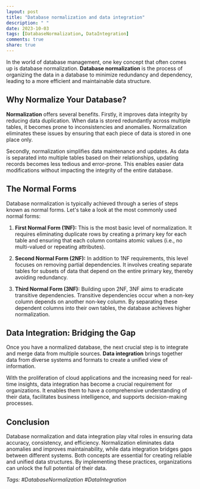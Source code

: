 ```yaml
---
layout: post
title: "Database normalization and data integration"
description: " "
date: 2023-10-03
tags: [DatabaseNormalization, DataIntegration]
comments: true
share: true
---
```


In the world of database management, one key concept that often comes up is database normalization. **Database normalization** is the process of organizing the data in a database to minimize redundancy and dependency, leading to a more efficient and maintainable data structure.

## Why Normalize Your Database?

**Normalization** offers several benefits. Firstly, it improves data integrity by reducing data duplication. When data is stored redundantly across multiple tables, it becomes prone to inconsistencies and anomalies. Normalization eliminates these issues by ensuring that each piece of data is stored in one place only.

Secondly, normalization simplifies data maintenance and updates. As data is separated into multiple tables based on their relationships, updating records becomes less tedious and error-prone. This enables easier data modifications without impacting the integrity of the entire database.

## The Normal Forms

Database normalization is typically achieved through a series of steps known as normal forms. Let's take a look at the most commonly used normal forms:

1. **First Normal Form (1NF):** This is the most basic level of normalization. It requires eliminating duplicate rows by creating a primary key for each table and ensuring that each column contains atomic values (i.e., no multi-valued or repeating attributes).

2. **Second Normal Form (2NF):** In addition to 1NF requirements, this level focuses on removing partial dependencies. It involves creating separate tables for subsets of data that depend on the entire primary key, thereby avoiding redundancy.

3. **Third Normal Form (3NF):** Building upon 2NF, 3NF aims to eradicate transitive dependencies. Transitive dependencies occur when a non-key column depends on another non-key column. By separating these dependent columns into their own tables, the database achieves higher normalization.

## Data Integration: Bridging the Gap

Once you have a normalized database, the next crucial step is to integrate and merge data from multiple sources. **Data integration** brings together data from diverse systems and formats to create a unified view of information.

With the proliferation of cloud applications and the increasing need for real-time insights, data integration has become a crucial requirement for organizations. It enables them to have a comprehensive understanding of their data, facilitates business intelligence, and supports decision-making processes.

## Conclusion

Database normalization and data integration play vital roles in ensuring data accuracy, consistency, and efficiency. Normalization eliminates data anomalies and improves maintainability, while data integration bridges gaps between different systems. Both concepts are essential for creating reliable and unified data structures. By implementing these practices, organizations can unlock the full potential of their data.

*Tags: #DatabaseNormalization #DataIntegration*